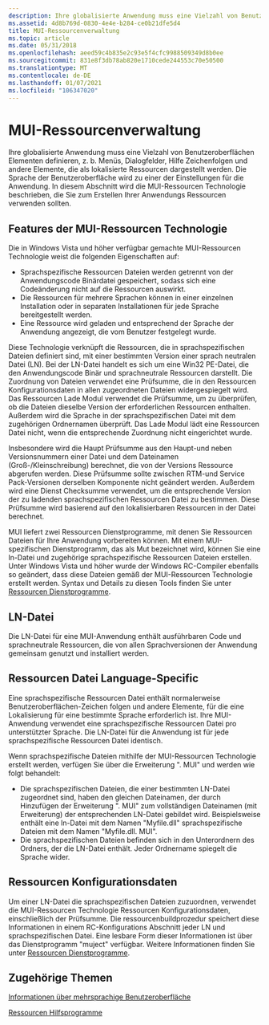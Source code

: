 ```yaml
---
description: Ihre globalisierte Anwendung muss eine Vielzahl von Benutzeroberflächen Elementen definieren, z. b. Menüs, Dialogfelder, Hilfe Zeichenfolgen und andere Elemente, die als lokalisierte Ressourcen dargestellt werden.
ms.assetid: 4d8b769d-0830-4e4e-b284-ce0b21dfe5d4
title: MUI-Ressourcenverwaltung
ms.topic: article
ms.date: 05/31/2018
ms.openlocfilehash: aeed59c4b835e2c93e5f4cfc9988509349d8b0ee
ms.sourcegitcommit: 831e8f3db78ab820e1710cede244553c70e50500
ms.translationtype: MT
ms.contentlocale: de-DE
ms.lasthandoff: 01/07/2021
ms.locfileid: "106347020"
---
```

# <a name="mui-resource-management"></a>MUI-Ressourcenverwaltung

Ihre globalisierte Anwendung muss eine Vielzahl von Benutzeroberflächen Elementen definieren, z. b. Menüs, Dialogfelder, Hilfe Zeichenfolgen und andere Elemente, die als lokalisierte Ressourcen dargestellt werden. Die Sprache der Benutzeroberfläche wird zu einer der Einstellungen für die Anwendung. In diesem Abschnitt wird die MUI-Ressourcen Technologie beschrieben, die Sie zum Erstellen Ihrer Anwendungs Ressourcen verwenden sollten.

## <a name="features-of-the-mui-resource-technology"></a>Features der MUI-Ressourcen Technologie

Die in Windows Vista und höher verfügbar gemachte MUI-Ressourcen Technologie weist die folgenden Eigenschaften auf:

-   Sprachspezifische Ressourcen Dateien werden getrennt von der Anwendungscode Binärdatei gespeichert, sodass sich eine Codeänderung nicht auf die Ressourcen auswirkt.
-   Die Ressourcen für mehrere Sprachen können in einer einzelnen Installation oder in separaten Installationen für jede Sprache bereitgestellt werden.
-   Eine Ressource wird geladen und entsprechend der Sprache der Anwendung angezeigt, die vom Benutzer festgelegt wurde.

Diese Technologie verknüpft die Ressourcen, die in sprachspezifischen Dateien definiert sind, mit einer bestimmten Version einer sprach neutralen Datei (LN). Bei der LN-Datei handelt es sich um eine Win32 PE-Datei, die den Anwendungscode Binär und sprachneutrale Ressourcen darstellt. Die Zuordnung von Dateien verwendet eine Prüfsumme, die in den Ressourcen Konfigurationsdaten in allen zugeordneten Dateien widergespiegelt wird. Das Ressourcen Lade Modul verwendet die Prüfsumme, um zu überprüfen, ob die Dateien dieselbe Version der erforderlichen Ressourcen enthalten. Außerdem wird die Sprache in der sprachspezifischen Datei mit dem zugehörigen Ordnernamen überprüft. Das Lade Modul lädt eine Ressourcen Datei nicht, wenn die entsprechende Zuordnung nicht eingerichtet wurde.

Insbesondere wird die Haupt Prüfsumme aus den Haupt-und neben Versionsnummern einer Datei und dem Dateinamen (Groß-/Kleinschreibung) berechnet, die von der Versions Ressource abgerufen werden. Diese Prüfsumme sollte zwischen RTM-und Service Pack-Versionen derselben Komponente nicht geändert werden. Außerdem wird eine Dienst Checksumme verwendet, um die entsprechende Version der zu ladenden sprachspezifischen Ressourcen Datei zu bestimmen. Diese Prüfsumme wird basierend auf den lokalisierbaren Ressourcen in der Datei berechnet.

MUI liefert zwei Ressourcen Dienstprogramme, mit denen Sie Ressourcen Dateien für Ihre Anwendung vorbereiten können. Mit einem MUI-spezifischen Dienstprogramm, das als Mut bezeichnet wird, können Sie eine ln-Datei und zugehörige sprachspezifische Ressourcen Dateien erstellen. Unter Windows Vista und höher wurde der Windows RC-Compiler ebenfalls so geändert, dass diese Dateien gemäß der MUI-Ressourcen Technologie erstellt werden. Syntax und Details zu diesen Tools finden Sie unter [Ressourcen Dienstprogramme](resource-utilities.md).

## <a name="ln-file"></a>LN-Datei

Die LN-Datei für eine MUI-Anwendung enthält ausführbaren Code und sprachneutrale Ressourcen, die von allen Sprachversionen der Anwendung gemeinsam genutzt und installiert werden.

## <a name="language-specific-resource-file"></a>Ressourcen Datei Language-Specific

Eine sprachspezifische Ressourcen Datei enthält normalerweise Benutzeroberflächen-Zeichen folgen und andere Elemente, für die eine Lokalisierung für eine bestimmte Sprache erforderlich ist. Ihre MUI-Anwendung verwendet eine sprachspezifische Ressourcen Datei pro unterstützter Sprache. Die LN-Datei für die Anwendung ist für jede sprachspezifische Ressourcen Datei identisch.

Wenn sprachspezifische Dateien mithilfe der MUI-Ressourcen Technologie erstellt werden, verfügen Sie über die Erweiterung ". MUI" und werden wie folgt behandelt:

-   Die sprachspezifischen Dateien, die einer bestimmten LN-Datei zugeordnet sind, haben den gleichen Dateinamen, der durch Hinzufügen der Erweiterung ". MUI" zum vollständigen Dateinamen (mit Erweiterung) der entsprechenden LN-Datei gebildet wird. Beispielsweise enthält eine ln-Datei mit dem Namen "Myfile.dll" sprachspezifische Dateien mit dem Namen "Myfile.dll. MUI".
-   Die sprachspezifischen Dateien befinden sich in den Unterordnern des Ordners, der die LN-Datei enthält. Jeder Ordnername spiegelt die Sprache wider.

## <a name="resource-configuration-data"></a>Ressourcen Konfigurationsdaten

Um einer LN-Datei die sprachspezifischen Dateien zuzuordnen, verwendet die MUI-Ressourcen Technologie Ressourcen Konfigurationsdaten, einschließlich der Prüfsumme. Die ressourcenbuildprozedur speichert diese Informationen in einem RC-Konfigurations Abschnitt jeder LN und sprachspezifischen Datei. Eine lesbare Form dieser Informationen ist über das Dienstprogramm "muject" verfügbar. Weitere Informationen finden Sie unter [Ressourcen Dienstprogramme](resource-utilities.md).

## <a name="related-topics"></a>Zugehörige Themen

<dl> <dt>

[Informationen über mehrsprachige Benutzeroberfläche](about-multilingual-user-interface.md)
</dt> <dt>

[Ressourcen Hilfsprogramme](resource-utilities.md)
</dt> </dl>

 

 




